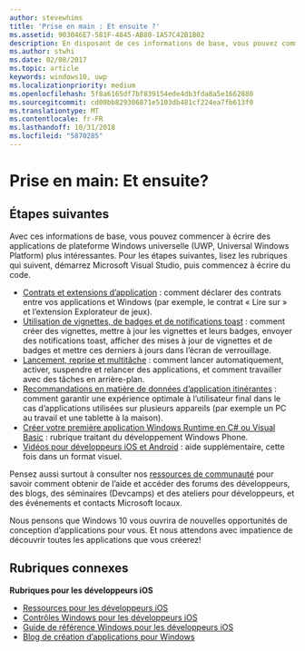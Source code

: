 ```yaml
---
author: stevewhims
title: 'Prise en main : Et ensuite ?'
ms.assetid: 903046E7-581F-4845-AB80-1A57C42B1B02
description: En disposant de ces informations de base, vous pouvez commencer à écrire des applications de plateforme Windows universelle (UWP) plus intéressantes.
ms.author: stwhi
ms.date: 02/08/2017
ms.topic: article
keywords: windows10, uwp
ms.localizationpriority: medium
ms.openlocfilehash: 5f8a6165df7bf839154ede4db3fda8a5e1662880
ms.sourcegitcommit: cd00bb829306871e5103db481cf224ea7fb613f0
ms.translationtype: MT
ms.contentlocale: fr-FR
ms.lasthandoff: 10/31/2018
ms.locfileid: "5870285"
---
```

# <a name="getting-started-what-next"></a>Prise en main: Et ensuite?


## <a name="next-steps"></a>Étapes suivantes

Avec ces informations de base, vous pouvez commencer à écrire des applications de plateforme Windows universelle (UWP, Universal Windows Platform) plus intéressantes. Pour les étapes suivantes, lisez les rubriques qui suivent, démarrez Microsoft Visual Studio, puis commencez à écrire du code.

-   [Contrats et extensions d’application](https://msdn.microsoft.com/library/windows/apps/hh464906) : comment déclarer des contrats entre vos applications et Windows (par exemple, le contrat « Lire sur » et l’extension Explorateur de jeux).
-   [Utilisation de vignettes, de badges et de notifications toast](https://msdn.microsoft.com/library/windows/apps/xaml/hh868259) : comment créer des vignettes, mettre à jour les vignettes et leurs badges, envoyer des notifications toast, afficher des mises à jour de vignettes et de badges et mettre ces derniers à jours dans l’écran de verrouillage.
-   [Lancement, reprise et multitâche](https://msdn.microsoft.com/library/windows/apps/hh770837) : comment lancer automatiquement, activer, suspendre et relancer des applications, et comment travailler avec des tâches en arrière-plan.
-   [Recommandations en matière de données d’application itinérantes](https://msdn.microsoft.com/library/windows/apps/hh465094) : comment garantir une expérience optimale à l’utilisateur final dans le cas d’applications utilisées sur plusieurs appareils (par exemple un PC au travail et une tablette à la maison).
-   [Créer votre première application Windows Runtime en C# ou Visual Basic](http://go.microsoft.com/fwlink/p/?LinkID=394138) : rubrique traitant du développement Windows Phone.
-   [Vidéos pour développeurs iOS et Android](https://msdn.microsoft.com/library/windows/apps/dn393982) : aide supplémentaire, cette fois dans un format visuel.

Pensez aussi surtout à consulter nos [ressources de communauté](https://developer.microsoft.com/en-us/windows/support) pour savoir comment obtenir de l’aide et accéder des forums des développeurs, des blogs, des séminaires (Devcamps) et des ateliers pour développeurs, et des événements et contacts Microsoft locaux.

Nous pensons que Windows 10 vous ouvrira de nouvelles opportunités de conception d’applications pour vous. Et nous attendons avec impatience de découvrir toutes les applications que vous créerez!

## <a name="related-topics"></a>Rubriques connexes

**Rubriques pour les développeurs iOS**
* [Ressources pour les développeurs iOS](https://msdn.microsoft.com/library/windows/apps/jj945493)
* [Contrôles Windows pour les développeurs iOS](https://msdn.microsoft.com/library/windows/apps/dn263255)
* [Guide de référence Windows pour les développeurs iOS](https://msdn.microsoft.com/library/windows/apps/dn263256)
* [Blog de création d’applications pour Windows](https://blogs.windows.com/buildingapps/2016/01/27/visual-studio-walkthrough-for-ios-developers/)
